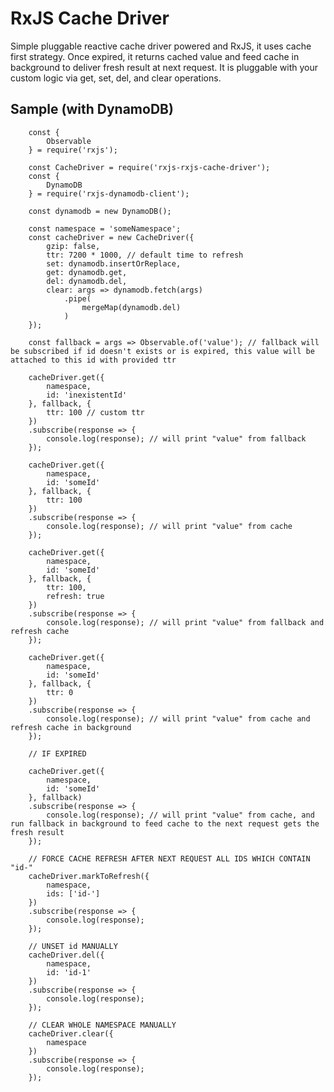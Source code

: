 # RxJS Cache Driver

Simple pluggable reactive cache driver powered and RxJS, it uses cache first strategy. Once expired, it returns cached value and feed cache in background to deliver fresh result at next request.
It is pluggable with your custom logic via get, set, del, and clear operations.

## Sample (with DynamoDB)
		
		const {
			Observable
		} = require('rxjs');
		
		const CacheDriver = require('rxjs-rxjs-cache-driver');
		const {
			DynamoDB
		} = require('rxjs-dynamodb-client');

		const dynamodb = new DynamoDB();

		const namespace = 'someNamespace';
		const cacheDriver = new CacheDriver({
			gzip: false,
			ttr: 7200 * 1000, // default time to refresh
			set: dynamodb.insertOrReplace,
			get: dynamodb.get,
			del: dynamodb.del,
			clear: args => dynamodb.fetch(args)
				.pipe(
					mergeMap(dynamodb.del)
				)
		});

		const fallback = args => Observable.of('value'); // fallback will be subscribed if id doesn't exists or is expired, this value will be attached to this id with provided ttr

		cacheDriver.get({
			namespace,
			id: 'inexistentId'
		}, fallback, {
			ttr: 100 // custom ttr
		})
		.subscribe(response => {
			console.log(response); // will print "value" from fallback
		});

		cacheDriver.get({
			namespace,
			id: 'someId'
		}, fallback, {
			ttr: 100
		})
		.subscribe(response => {
			console.log(response); // will print "value" from cache
		});

		cacheDriver.get({
			namespace,
			id: 'someId'
		}, fallback, {
			ttr: 100,
			refresh: true
		})
		.subscribe(response => {
			console.log(response); // will print "value" from fallback and refresh cache
		});
		
		cacheDriver.get({
			namespace,
			id: 'someId'
		}, fallback, {
			ttr: 0
		})
		.subscribe(response => {
			console.log(response); // will print "value" from cache and refresh cache in background
		});

		// IF EXPIRED

		cacheDriver.get({
			namespace,
			id: 'someId'
		}, fallback)
		.subscribe(response => {
			console.log(response); // will print "value" from cache, and run fallback in background to feed cache to the next request gets the fresh result
		});

		// FORCE CACHE REFRESH AFTER NEXT REQUEST ALL IDS WHICH CONTAIN "id-"
		cacheDriver.markToRefresh({
			namespace,
			ids: ['id-']
		})
		.subscribe(response => {
			console.log(response);
		});

		// UNSET id MANUALLY
		cacheDriver.del({
			namespace,
			id: 'id-1'
		})
		.subscribe(response => {
			console.log(response);
		});

		// CLEAR WHOLE NAMESPACE MANUALLY
		cacheDriver.clear({
			namespace
		})
		.subscribe(response => {
			console.log(response);
		});

		
